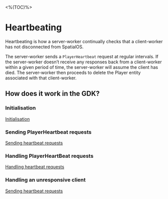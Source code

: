 <%(TOC)%>
# Heartbeating

Heartbeating is how a server-worker continually checks that a client-worker has not disconnected from SpatialOS.

The server-worker sends a `PlayerHeartbeat` request at regular intervals. If the server-worker doesn’t receive any responses back from a client-worker within a given period of time, the server-worker will assume the client has died. The server-worker then proceeds to delete the Player entity associated with that client-worker.

## How does it work in the GDK?

### Initialisation

[Initialisation](https://github.com/spatialos/gdk-for-unity/blob/master/workers/unity/Packages/com.improbable.gdk.playerlifecycle/Systems/PlayerHeartbeat/PlayerHeartbeatInitializationSystem.cs)

### Sending PlayerHeartbeat requests

[Sending heartbeat requests](https://github.com/spatialos/gdk-for-unity/blob/master/workers/unity/Packages/com.improbable.gdk.playerlifecycle/Systems/PlayerHeartbeat/SendPlayerHeartbeatRequestSystem.cs)

### Handling PlayerHeartBeat requests

[Handling heartbeat requests](https://github.com/spatialos/gdk-for-unity/blob/master/workers/unity/Packages/com.improbable.gdk.playerlifecycle/Systems/PlayerHeartbeat/HandlePlayerHeartbeatRequestSystem.cs)

### Handling an unresponsive client

[Sending heartbeat requests](https://github.com/spatialos/gdk-for-unity/blob/master/workers/unity/Packages/com.improbable.gdk.playerlifecycle/Systems/PlayerHeartbeat/HandlePlayerHeartbeatResponseSystem.cs)
